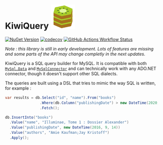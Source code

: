 <h1>KiwiQuery <img src="kiwiq-128.png" height="80"/> </h1>

[![NuGet Version](https://img.shields.io/nuget/v/KiwiQuery)](https://www.nuget.org/packages/KiwiQuery/)
[![codecov](https://codecov.io/github/louisdevie/kiwiq/graph/badge.svg?token=rFKtscHbbx)](https://codecov.io/github/louisdevie/kiwiq)
[![GitHub Actions Workflow Status](https://img.shields.io/github/actions/workflow/status/louisdevie/kiwiq/Tests.yml?logo=github&label=tests)](https://github.com/louisdevie/kiwiq/actions/workflows/Tests.yml)

*Note : this library is still in early development. Lots of features are missing and some parts of the API may change completly in the next updates.*

KiwiQuery is a SQL query builder for MySQL. It is compatible with both [`MySql.Data`](https://www.nuget.org/packages/MySql.Data) and [`MySqlConnector`](https://www.nuget.org/packages/MySqlConnector) and can technically work with any ADO.NET connector, though it doesn't support other SQL dialects.

The queries are built using a DSL that tries to mimic the way SQL is written, for example :

```cs
var results = db.Select("id", "name").From("books")
                .Where(db.Column("publishingDate") > new DateTime(2020, 01, 01))
                .Fetch();
```

```cs
db.InsertInto("books")
  .Value("name", "Illuminae, Tome 1 : Dossier Alexander")
  .Value("publishingDate", new DateTime(2016, 9, 14))
  .Value("authors", "Amie Kaufman;Jay Kristoff")
  .Apply();
```
